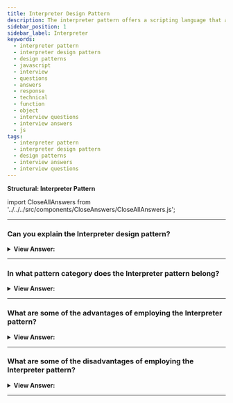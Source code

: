 ```yaml
---
title: Interpreter Design Pattern
description: The interpreter pattern offers a scripting language that allows end users (developers) to customize their solutions.
sidebar_position: 1
sidebar_label: Interpreter
keywords:
  - interpreter pattern
  - interpreter design pattern
  - design patterns
  - javascript
  - interview
  - questions
  - answers
  - response
  - technical
  - function
  - object
  - interview questions
  - interview answers
  - js
tags:
  - interpreter pattern
  - interpreter design pattern
  - design patterns
  - interview answers
  - interview questions
---
```


<head>
  <title>Interpreter Design Pattern | HelloJavaScript.info</title>
</head>

**Structural: Interpreter Pattern**

import CloseAllAnswers from '../../../src/components/CloseAnswers/CloseAllAnswers.js';

<CloseAllAnswers />

---

### Can you explain the Interpreter design pattern?

<details className='answer'>
  <summary>
    <strong>View Answer:</strong>
  </summary>
  <div>
    <div>
      <strong>Interview Response:</strong> The Interpreter pattern includes a scripting language that enables end-users to modify their solution.<br/>
    </div>
    <div>
      <strong>Technical Response:</strong> The interpreter approach is appealing because it allows you to create a custom language. This implementation may sound like an absurd idea, yet we're already making custom languages in JavaScript. Why should we create a new language? Domain-specific languages (DSLs) have had a rebirth since the publication of the GoF book. When developing a language tailored to a specific demand is beneficial. For example, structured Query Language (SQL) is exceptionally good at defining the querying of relational databases. On the other hand, regular expressions have shown to be highly successful at parsing and altering the text.<br/>
    </div>
    <div>
</div><br />
  <div><strong className="codeExample">Code Example:</strong><br /><br />

<img src="/img/javascript-interpreter.jpg" /><br /><br />

**The objects participating in this pattern are:**

**Client** -- Example code: _the run() program._

- creates (or is provided) a syntax tree that represents the grammar
- establishes the starting point context for the interpreter
- makes use of the interpret operations

**Context** -- Example code: _Context_

- It provides the interpreter with state information

**TerminalExpression** -- Example code: _Expression_

- performs an interpret operation in conjunction with grammar terminal symbols
- one instance for each phrase's terminal expression

**NonTerminalExpression** -- In example code: _not used_

- implements an interpret operation in the grammar for non-terminal symbols

<br/>

```js
let Context = function (input) {
  this.input = input;
  this.output = 0;
};

Context.prototype = {
  startsWith: function (str) {
    return this.input.substr(0, str.length) === str;
  },
};

let Expression = function (name, one, four, five, nine, multiplier) {
  this.name = name;
  this.one = one;
  this.four = four;
  this.five = five;
  this.nine = nine;
  this.multiplier = multiplier;
};

Expression.prototype = {
  interpret: function (context) {
    if (context.input.length == 0) {
      return;
    } else if (context.startsWith(this.nine)) {
      context.output += 9 * this.multiplier;
      context.input = context.input.substr(2);
    } else if (context.startsWith(this.four)) {
      context.output += 4 * this.multiplier;
      context.input = context.input.substr(2);
    } else if (context.startsWith(this.five)) {
      context.output += 5 * this.multiplier;
      context.input = context.input.substr(1);
    }
    while (context.startsWith(this.one)) {
      context.output += 1 * this.multiplier;
      context.input = context.input.substr(1);
    }
  },
};

function run() {
  let roman = 'MCMXXVIII';
  let context = new Context(roman);
  let tree = [];

  tree.push(new Expression('thousand', 'M', ' ', ' ', ' ', 1000));
  tree.push(new Expression('hundred', 'C', 'CD', 'D', 'CM', 100));
  tree.push(new Expression('ten', 'X', 'XL', 'L', 'XC', 10));
  tree.push(new Expression('one', 'I', 'IV', 'V', 'IX', 1));

  for (let i = 0, len = tree.length; i < len; i++) {
    tree[i].interpret(context);
  }

  console.log(roman + ' = ' + context.output);
}

run();

/*

OUTPUT:

MCMXXVIII = 1928

*/
```

</div>
 </div>

</details>

---

### In what pattern category does the Interpreter pattern belong?

<details>
  <summary>
    <strong>View Answer:</strong>
  </summary>
  <div>
    <div>
      <strong>Interview Response:</strong> The Interpreter pattern is a type of behavioral design pattern.
    </div>
  </div>
</details>

---

### What are some of the advantages of employing the Interpreter pattern?

<details>
  <summary>
    <strong>View Answer:</strong>
  </summary>
  <div>
    <div>
      <strong>Interview Response:</strong> Benefits of the Interpreter Pattern.
    </div>
    <br />
    <div></div>

**Tested and used solution**

- It's a tried-and-true, reusable solution used in several different applications.
- Because the pattern uses classes to describe grammatical rules, updating and extending the grammar is simple.

**Extendable and straightforward to modify**

- Because the pattern describes grammatical rules using classes, updating and extending the grammar is trivial. Using inheritance, you can edit or expand the grammar.
- Existing expressions can be changed progressively: we define new expressions as variants of existing ones.

**Simple to implement**

- Putting the grammar into practice is similarly straightforward. Classes that define nodes in the abstract syntax tree have comparable implementations.
- These classes are simple to write, and they are typically generated automatically by a compiler or parser generator.

<br />
  </div>
</details>

---

### What are some of the disadvantages of employing the Interpreter pattern?

<details>
  <summary>
    <strong>View Answer:</strong>
  </summary>
  <div>
    <div>
      <strong>Interview Response:</strong> Drawbacks of the Interpreter Pattern.
    </div>
    <br />
    <div></div>

- Because grammar with many rules can be challenging to manage and maintain, the Interpreter pattern creates at least one class for each rule in the grammar.
- Other design patterns can be used to mitigate the problem, however when the language is complex, other approaches such as parser or compiler generators are more suited.

<br />
  </div>
</details>

---
